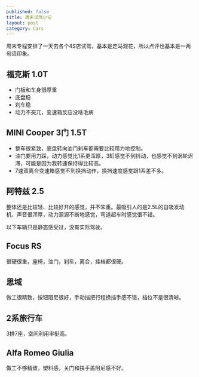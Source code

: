 ```yaml
---
published: false
title: 周末试驾小记
layout: post
category: Cars
---
```


周末专程安排了一天去各个4S店试驾，基本是走马观花，所以点评也基本是一两句话印象。

## 福克斯 1.0T

- 门板和车身很厚重
- 底盘稳
- 刹车稳
- 动力不突兀，变速箱反应没啥毛病

## MINI Cooper 3门 1.5T

- 整车很紧致，底盘转向油门刹车都需要比较用力地控制。
- 油门要用力踩，动力感觉比1系更浑厚，3缸感觉不到抖动，也感觉不到涡轮迟滞，可能是因为我转速保持得比较高。
- 7速双离合变速箱感觉不到换挡动作，换挡速度感觉跟1系差不多。

## 阿特兹 2.5

整体还是比较轻、比较好开的感觉，并不笨重。最吸引人的是2.5L的自吸发动机，声音很浑厚，动力源源不断地感觉，弯道超车时感觉很不错。

以下车辆只是静态感受过，没有实际驾驶。

## Focus RS
很硬很重，座椅，油门，刹车，离合，挂档都很硬。

## 思域
做工很精致，按钮阻尼很好，手动挡把行程换挡手感不错，档位不是很清晰。

## 2系旅行车
3排7座，空间利用率挺高。

## Alfa Romeo Giulia
做工不够精致，塑料感，关门和扶手盖阻尼感不好。
